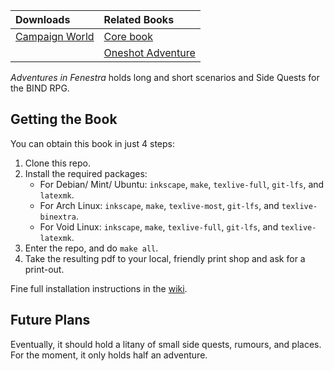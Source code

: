 | Downloads                  | Related Books                  |
|:---------------------------|:-------------------------------|
| [Campaign World][aif]      | [Core book][core]              |
|                            | [Oneshot Adventure][oneshot]   |

*Adventures in Fenestra* holds long and short scenarios and Side Quests for the BIND RPG.

## Getting the Book

You can obtain this book in just 4 steps:

1. Clone this repo.
1. Install the required packages:
    * For Debian/ Mint/ Ubuntu: `inkscape`, `make`, `texlive-full`, `git-lfs`, and `latexmk`.
    * For Arch Linux: `inkscape`, `make`, `texlive-most`, `git-lfs`, and `texlive-binextra`.
    * For Void Linux: `inkscape`, `make`, `texlive-full`, `git-lfs`, and `texlive-latexmk`.
1. Enter the repo, and do `make all`.
1. Take the resulting pdf to your local, friendly print shop and ask for a print-out.

Fine full installation instructions in the [wiki](https://gitlab.com/bindrpg/core/-/wikis/dev/startup).

## Future Plans

Eventually, it should hold a litany of small side quests, rumours, and places.
For the moment, it only holds half an adventure.

[core]: https://gitlab.com/bindrpg/core
[oneshot]: https://gitlab.com/bindrpg/oneshot/-/jobs/artifacts/master/raw/oneshot_horde_escape.pdf?job=build
[aif]: https://gitlab.com/bindrpg/aif/-/jobs/artifacts/master/raw/aif.pdf?job=build
